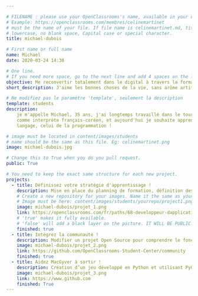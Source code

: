 ```yaml
---

# FILENAME : please use your OpenClassrooms's name, available in your url.
# Example: https://openclassrooms.com/membres/celinemartinet
# must be the name of your file. If file name is celinemartinet.md, title is celinemartinet.
# lowercase, no blank space, Capital case or special character.
title: michael-dubois

# First name or full name
name: Michael
date: 2020-03-24 14:38

# One line.
# If you need more space, go to the next line and add 4 spaces on the left, as in 'description'.
objective: Me reconvertir totalement dans le digital à travers la formation DA Python
short_description: J'aime les bonnes choses de la vie, sans arôme artificiel !

# Ne modifiez pas le paramètre 'template', seulement la description
template: students
description:
    je m'appelle Michael, 35 ans, j'ai longtemps travaillé dans le tourisme et la vente
    comme interprète français-coréen, et aujourd'hui je souhaite apprendre un nouveau
    langage, celui de la programmation !

# image must be located in content/images/students
# name should be the same as this file. Eg: celinemartinet.png
image: michael-dubois.jpg

# Change this to True when you do you pull request.
public: True

# You need to keep the exact same structure for each new project.
projects:
  - title: Définissez votre stratégie d'apprentissage !
    description: Mise en place du planning de formation, définition des objectifs et présentation WorkPlace.
    # Create a new repository for your images. Name it the same as your nickname and profile picture.
    # Image must be here: content/images/students/yourrepo/project1.png
    image: michael-dubois/projet_1.png
    link: https://openclassrooms.com/fr/paths/68-developpeur-dapplication-python
    # 'true' makes it fully available.
    # 'false' will add a black layer on the picture. IT WILL BE PUBLIC!
    finished: true
  - title: Intégrez la communauté !
    description: Modifier un projet Open Source pour comprendre le fonctionnement de Git, de Github et des PR.
    image: michael-dubois/projet_2.png
    link: https://github.com/OpenClassrooms-Student-Center/community
    finished: true
  - title: Aidez MacGyver à sortir !
    description: Création d’un jeu développé en Python et utilisant PyGame.
    image: michael-dubois/projet_3.png
    link: https://www.github.com
    finished: True
---
```

